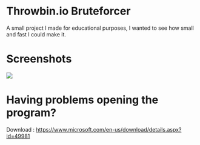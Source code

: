 # Throwbin.io Bruteforcer
A small project I made for educational purposes, I wanted to see how small and fast I could make it.

# Screenshots
<img src="https://i.imgur.com/tDKg3Qf.png" href="https://leaked.wiki" >

# Having problems opening the program?
Download :
https://www.microsoft.com/en-us/download/details.aspx?id=49981
